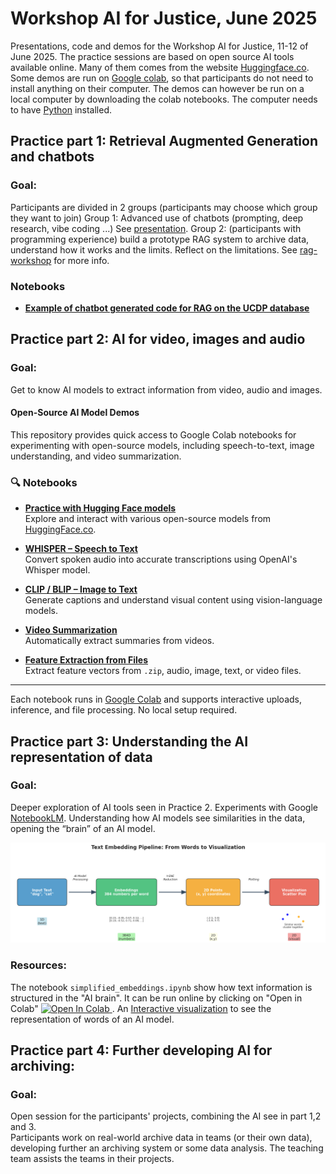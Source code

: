 # Workshop AI for Justice, June 2025
Presentations, code and demos for the Workshop AI for Justice, 11-12 of June 2025.
The practice sessions are based on open source AI tools available online. Many of them comes from the website [Huggingface.co](https://huggingface.co/). Some demos are run on [Google colab](https://colab.research.google.com/), so that participants do not need to install anything on their computer. The demos can however be run on a local computer by downloading the colab notebooks. The computer needs to have [Python](https://www.python.org/) installed.

## Practice part 1: Retrieval Augmented Generation and chatbots

### Goal: 
Participants are divided in 2 groups (participants may choose which group they want to join)
Group 1: Advanced use of chatbots (prompting, deep research, vibe coding ...) See [presentation](https://github.com/AIforJustice/workshop-June-2025/tree/main/presentations/advanced_chatbot_use.pdf).
Group 2: (participants with programming experience) build a prototype RAG system to archive data, understand how it works and the limits. Reflect on the limitations. See [rag-workshop](https://github.com/AIforJustice/workshop-June-2025/tree/main/rag-workshop) for more info.

### Notebooks
- **[Example of chatbot generated code for RAG on the UCDP database](https://colab.research.google.com/drive/1TM9jgIRSVErHo0YmLhbnotoRhh9hJFR2?usp=sharing)**

## Practice part 2: AI for video, images and audio

### Goal: 
Get to know AI models to extract information from video, audio and images.

#### Open-Source AI Model Demos

This repository provides quick access to Google Colab notebooks for experimenting with open-source models, including speech-to-text, image understanding, and video summarization.

### 🔍 Notebooks

- **[Practice with Hugging Face models](https://colab.research.google.com/drive/1CGUX8z2O9hGMlceb3vYWVB24BymqOODV?usp=sharing)**  
  Explore and interact with various open-source models from [HuggingFace.co](https://huggingface.co).

- **[WHISPER – Speech to Text](https://colab.research.google.com/drive/1y5tyyVZSrvFKHtwbtsK7EmoMnOyeT504?usp=sharing)**  
  Convert spoken audio into accurate transcriptions using OpenAI's Whisper model.

- **[CLIP / BLIP – Image to Text](https://colab.research.google.com/drive/17jXQIl5dWUmFVJ7nn4VWDXfQi2yVevch?usp=sharing)**  
  Generate captions and understand visual content using vision-language models.

- **[Video Summarization](https://colab.research.google.com/drive/1kMyJmg1yNUvrsij4mgegwlKJlAiWl7vs?usp=sharing)**  
  Automatically extract summaries from videos.

- **[Feature Extraction from Files](https://colab.research.google.com/drive/1cpiw_KVQMLbI9dxqEispR_Vug2mwvt9T?usp=sharing)**  
  Extract feature vectors from `.zip`, audio, image, text, or video files.

---

Each notebook runs in [Google Colab](https://colab.research.google.com/) and supports interactive uploads, inference, and file processing. No local setup required.


## Practice part 3: Understanding the AI representation of data

### Goal: 
Deeper exploration of AI tools seen in Practice 2.  Experiments with Google [NotebookLM](https://notebooklm.google.com/). Understanding how AI models see similarities in the data, opening the “brain” of an AI model.

![Pipeline to visualize the AI brain](AIvisualizationpipeline.png)

### Resources: 
The notebook `simplified_embeddings.ipynb` show how text information is structured in the "AI brain". It can be run online by clicking on "Open in Colab" <a target="_blank" href="https://colab.research.google.com/github/AIforJustice/workshop-June-2025/blob/main/simplified_embeddings.ipynb">
  <img src="https://colab.research.google.com/assets/colab-badge.svg" alt="Open In Colab"/>
</a>. 
An [Interactive visualization](https://projector.tensorflow.org/) to see the representation of words of an AI model.

## Practice part 4: Further developing AI for archiving: 

### Goal: 
Open session for the participants' projects, combining the AI see in part 1,2 and 3.                  
Participants work on real-world archive data in teams (or their own data), developing further an archiving system or some data analysis. The teaching team assists the teams in their projects.
